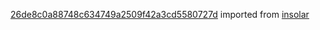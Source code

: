 [26de8c0a88748c634749a2509f42a3cd5580727d](https://github.com/insolar/insolar/commit/26de8c0a88748c634749a2509f42a3cd5580727d) imported from [insolar](https://github.com/insolar/insolar)
